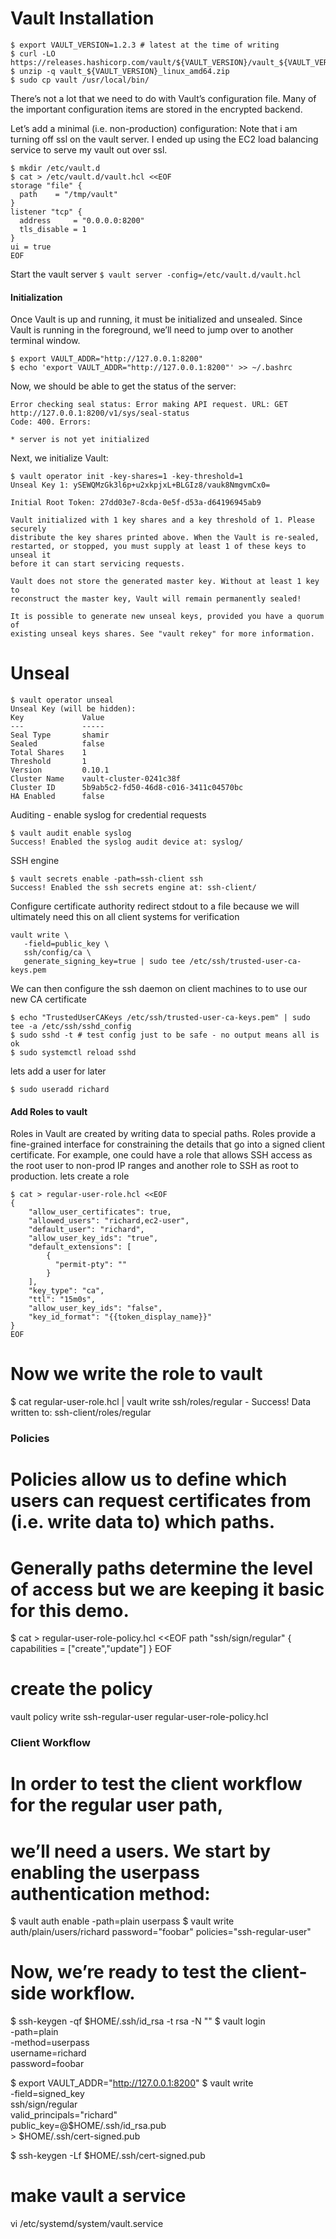 # Vault Installation

```
$ export VAULT_VERSION=1.2.3 # latest at the time of writing
$ curl -LO https://releases.hashicorp.com/vault/${VAULT_VERSION}/vault_${VAULT_VERSION}_linux_amd64.zip
$ unzip -q vault_${VAULT_VERSION}_linux_amd64.zip
$ sudo cp vault /usr/local/bin/
```

There’s not a lot that we need to do with Vault’s configuration file.
Many of the important configuration items are stored in the encrypted backend.

Let’s add a minimal (i.e. non-production) configuration:
Note that i am turning off ssl on the vault server. I ended up using the EC2 load balancing service
to serve my vault out over ssl.

```
$ mkdir /etc/vault.d
$ cat > /etc/vault.d/vault.hcl <<EOF
storage "file" {
  path    = "/tmp/vault"
}
listener "tcp" {
  address     = "0.0.0.0:8200"
  tls_disable = 1
}
ui = true
EOF
```

Start the vault server
```$ vault server -config=/etc/vault.d/vault.hcl```

#### Initialization

Once Vault is up and running, it must be initialized and unsealed. 
Since Vault is running in the foreground, we’ll need to jump over to another terminal window.
```
$ export VAULT_ADDR="http://127.0.0.1:8200"
$ echo 'export VAULT_ADDR="http://127.0.0.1:8200"' >> ~/.bashrc
```
Now, we should be able to get the status of the server:
```$ vault status
Error checking seal status: Error making API request. URL: GET http://127.0.0.1:8200/v1/sys/seal-status
Code: 400. Errors:

* server is not yet initialized
```

Next, we initialize Vault:
```
$ vault operator init -key-shares=1 -key-threshold=1
Unseal Key 1: ySEWQMzGk3l6p+u2xkpjxL+BLGIz8/vauk8NmgvmCx0=

Initial Root Token: 27dd03e7-8cda-0e5f-d53a-d64196945ab9

Vault initialized with 1 key shares and a key threshold of 1. Please securely
distribute the key shares printed above. When the Vault is re-sealed,
restarted, or stopped, you must supply at least 1 of these keys to unseal it
before it can start servicing requests.

Vault does not store the generated master key. Without at least 1 key to
reconstruct the master key, Vault will remain permanently sealed!

It is possible to generate new unseal keys, provided you have a quorum of
existing unseal keys shares. See "vault rekey" for more information.
```

# Unseal
```
$ vault operator unseal
Unseal Key (will be hidden):
Key             Value
---             -----
Seal Type       shamir
Sealed          false
Total Shares    1
Threshold       1
Version         0.10.1
Cluster Name    vault-cluster-0241c38f
Cluster ID      5b9ab5c2-fd50-46d8-c016-3411c04570bc
HA Enabled      false
```

Auditing - enable syslog for credential requests
```
$ vault audit enable syslog
Success! Enabled the syslog audit device at: syslog/
```

SSH engine
```
$ vault secrets enable -path=ssh-client ssh
Success! Enabled the ssh secrets engine at: ssh-client/
```

Configure certificate authority
redirect stdout to a file because we will ultimately need this on all client systems for verification

```
vault write \
   -field=public_key \
   ssh/config/ca \
   generate_signing_key=true | sudo tee /etc/ssh/trusted-user-ca-keys.pem
```

We can then configure the ssh daemon on client machines to to use our new CA certificate

```
$ echo "TrustedUserCAKeys /etc/ssh/trusted-user-ca-keys.pem" | sudo tee -a /etc/ssh/sshd_config
$ sudo sshd -t # test config just to be safe - no output means all is ok
$ sudo systemctl reload sshd
```

lets add a user for later
```
$ sudo useradd richard
```

#### Add Roles to vault

Roles in Vault are created by writing data to special paths.
Roles provide a fine-grained interface for constraining the details that go into a signed client certificate.
For example, one could have a role that allows SSH access as the root user to non-prod IP ranges and another 
role to SSH as root to production.
lets create a role
```
$ cat > regular-user-role.hcl <<EOF
{
    "allow_user_certificates": true,
    "allowed_users": "richard,ec2-user",
    "default_user": "richard",
    "allow_user_key_ids": "true",
    "default_extensions": [
        {
          "permit-pty": ""
        }
    ],
    "key_type": "ca",
    "ttl": "15m0s",
    "allow_user_key_ids": "false",
    "key_id_format": "{{token_display_name}}"
}
EOF
```

# Now we write the role to vault
$ cat regular-user-role.hcl | vault write ssh/roles/regular -
Success! Data written to: ssh-client/roles/regular


### Policies

# Policies allow us to define which users can request certificates from (i.e. write data to) which paths. 
# Generally paths determine the level of access but we are keeping it basic for this demo.

$ cat > regular-user-role-policy.hcl <<EOF
path "ssh/sign/regular" {
    capabilities = ["create","update"]
}
EOF

# create the policy
vault policy write ssh-regular-user regular-user-role-policy.hcl

### Client Workflow

# In order to test the client workflow for the regular user path,
# we’ll need a users. We start by enabling the userpass authentication method:

$ vault auth enable -path=plain userpass
$ vault write auth/plain/users/richard password="foobar" policies="ssh-regular-user"

# Now, we’re ready to test the client-side workflow.

$ ssh-keygen -qf $HOME/.ssh/id_rsa -t rsa -N ""
$ vault login \
    -path=plain \
    -method=userpass \
    username=richard \
    password=foobar

$ export VAULT_ADDR="http://127.0.0.1:8200"
$ vault write \
    -field=signed_key \
    ssh/sign/regular \
    valid_principals="richard" \
    public_key=@$HOME/.ssh/id_rsa.pub \
    > $HOME/.ssh/cert-signed.pub

$ ssh-keygen -Lf $HOME/.ssh/cert-signed.pub


# make vault a service
vi /etc/systemd/system/vault.service
